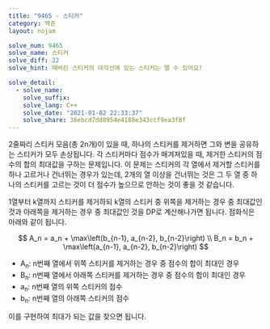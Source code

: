 ```yaml
---
title: "9465 - 스티커"
category: 백준
layout: nojam

solve_num: 9465
solve_name: 스티커
solve_diff: 22
solve_hint: 떼버린 스티커의 대각선에 있는 스티커는 뗄 수 있어요!

solve_detail:
  - solve_name:
    solve_suffix:
    solve_lang: C++
    solve_date: "2021-01-02 22:33:37"
    solve_share: 36ebcd7dd8954e4188e343ccf9ea3f8f
---
```


2줄짜리 스티커 모음(총 2n개)이 있을 때, 하나의 스티커를 제거하면 그와 변을 공유하는 스티커가 모두 손상됩니다. 각 스티커마다 점수가 매겨져있을 때, 제거한 스티커의 점수의 합의 최대값을 구하는 문제입니다. 이 문제는 스티커의 각 열에서 제거할 스티커를 하나 고르거나 건너뛰는 경우가 있는데, 2개의 열 이상을 건너뛰는 것은 그 두 열 중 하나의 스티커를 고르는 것이 더 점수가 높으므로 안하는 것이 좋을 것 같습니다.

1열부터 k열까지 스티커를 제거하되 k열의 스티커 중 위쪽을 제거하는 경우 중 최대값인 것과 아래쪽을 제거하는 경우 중 최대값인 것을 DP로 계산해나가면 됩니다. 점화식은 아래와 같이 됩니다.

$$
A_n = a_n + \max\left(b_{n-1}, a_{n-2}, b_{n-2}\right) \\
B_n = b_n + \max\left(a_{n-1}, a_{n-2}, b_{n-2}\right)
$$

- A<sub>n</sub>: n번째 열에서 위쪽 스티커를 제거하는 경우 중 점수의 합이 최대인 경우
- B<sub>n</sub>: n번째 열에서 아래쪽 스티커를 제거하는 경우 중 점수의 합이 최대인 경우
- a<sub>n</sub>: n번째 열의 위쪽 스티커의 점수
- b<sub>n</sub>: n번째 열의 아래쪽 스티커의 점수

이를 구현하여 최대가 되는 값을 찾으면 됩니다.

